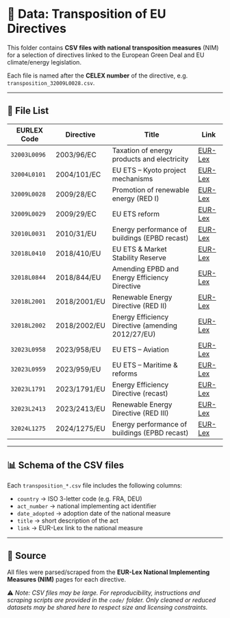 # 📂 Data: Transposition of EU Directives

This folder contains **CSV files with national transposition measures** (NIM) for a selection of directives linked to the European Green Deal and EU climate/energy legislation.  

Each file is named after the **CELEX number** of the directive, e.g. `transposition_32009L0028.csv`.

---

## 📑 File List

| EURLEX Code | Directive | Title | Link |
|-----------|-----------|-------|------|
| `32003L0096` | 2003/96/EC | Taxation of energy products and electricity | [EUR-Lex](https://eur-lex.europa.eu/eli/dir/2003/96/oj/eng) |
| `32004L0101` | 2004/101/EC | EU ETS – Kyoto project mechanisms | [EUR-Lex](https://eur-lex.europa.eu/eli/dir/2004/101/oj/eng) |
| `32009L0028` | 2009/28/EC | Promotion of renewable energy (RED I) | [EUR-Lex](https://eur-lex.europa.eu/legal-content/EN/ALL/?uri=CELEX:32009L0028) |
| `32009L0029` | 2009/29/EC | EU ETS reform | [EUR-Lex](https://eur-lex.europa.eu/eli/dir/2009/29/oj/eng) |
| `32010L0031` | 2010/31/EU | Energy performance of buildings (EPBD recast) | [EUR-Lex](https://eur-lex.europa.eu/eli/dir/2010/31/oj/eng) |
| `32018L0410` | 2018/410/EU | EU ETS & Market Stability Reserve | [EUR-Lex](https://eur-lex.europa.eu/eli/dir/2018/410/oj/eng) |
| `32018L0844` | 2018/844/EU | Amending EPBD and Energy Efficiency Directive | [EUR-Lex](https://eur-lex.europa.eu/eli/dir/2018/844/oj/eng) |
| `32018L2001` | 2018/2001/EU | Renewable Energy Directive (RED II) | [EUR-Lex](https://eur-lex.europa.eu/legal-content/EN/ALL/?uri=CELEX:32018L2001) |
| `32018L2002` | 2018/2002/EU | Energy Efficiency Directive (amending 2012/27/EU) | [EUR-Lex](https://eur-lex.europa.eu/legal-content/EN/ALL/?uri=CELEX:32018L2002) |
| `32023L0958` | 2023/958/EU | EU ETS – Aviation | [EUR-Lex](https://eur-lex.europa.eu/eli/dir/2023/958/oj/eng) |
| `32023L0959` | 2023/959/EU | EU ETS – Maritime & reforms | [EUR-Lex](https://eur-lex.europa.eu/eli/dir/2023/959/oj/eng) |
| `32023L1791` | 2023/1791/EU | Energy Efficiency Directive (recast) | [EUR-Lex](https://eur-lex.europa.eu/eli/dir/2023/1791/oj/eng) |
| `32023L2413` | 2023/2413/EU | Renewable Energy Directive (RED III) | [EUR-Lex](https://eur-lex.europa.eu/eli/dir/2023/2413/oj/eng) |
| `32024L1275` | 2024/1275/EU | Energy performance of buildings (EPBD recast) | [EUR-Lex](https://eur-lex.europa.eu/eli/dir/2024/1275/oj/eng) |

---

## 📊 Schema of the CSV files
Each `transposition_*.csv` file includes the following columns:

- `country` → ISO 3-letter code (e.g. FRA, DEU)  
- `act_number` → national implementing act identifier  
- `date_adopted` → adoption date of the national measure  
- `title` → short description of the act  
- `link` → EUR-Lex link to the national measure  

---

## 🔗 Source
All files were parsed/scraped from the **EUR-Lex National Implementing Measures (NIM)** pages for each directive.

⚠️ *Note: CSV files may be large. For reproducibility, instructions and scraping scripts are provided in the `code/` folder. Only cleaned or reduced datasets may be shared here to respect size and licensing constraints.*
